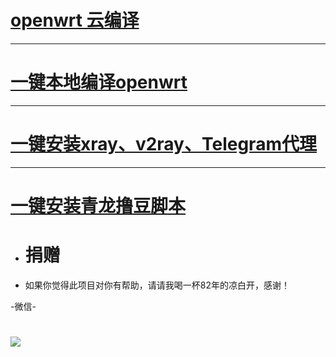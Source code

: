 
# [openwrt 云编译](https://github.com/281677160/build-actions)
---
# [一键本地编译openwrt](https://github.com/281677160/bendi)
---
# [一键安装xray、v2ray、Telegram代理](https://github.com/281677160/agent)
---
# [一键安装青龙撸豆脚本](https://github.com/281677160/ql)
#
#
- # 捐赠
- 如果你觉得此项目对你有帮助，请请我喝一杯82年的凉白开，感谢！

-微信-
# <img src="https://github.com/danshui-git/shuoming/blob/master/doc/weixin4.png" />
#
#
